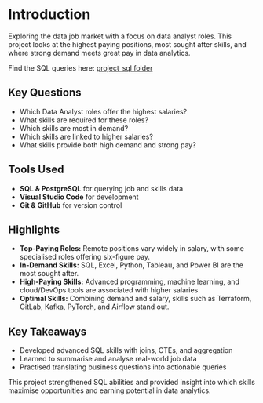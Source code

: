 # Introduction
Exploring the data job market with a focus on data analyst roles. This project looks at the highest paying positions, most sought after skills, and where strong demand meets great pay in data analytics.

Find the SQL queries here: [project_sql folder](/project_sql/)

## Key Questions

- Which Data Analyst roles offer the highest salaries?  
- What skills are required for these roles?  
- Which skills are most in demand?  
- Which skills are linked to higher salaries?  
- What skills provide both high demand and strong pay?

## Tools Used

- **SQL & PostgreSQL** for querying job and skills data  
- **Visual Studio Code** for development  
- **Git & GitHub** for version control

## Highlights

- **Top-Paying Roles:** Remote positions vary widely in salary, with some specialised roles offering six-figure pay.  
- **In-Demand Skills:** SQL, Excel, Python, Tableau, and Power BI are the most sought after.  
- **High-Paying Skills:** Advanced programming, machine learning, and cloud/DevOps tools are associated with higher salaries.  
- **Optimal Skills:** Combining demand and salary, skills such as Terraform, GitLab, Kafka, PyTorch, and Airflow stand out.

## Key Takeaways

- Developed advanced SQL skills with joins, CTEs, and aggregation  
- Learned to summarise and analyse real-world job data  
- Practised translating business questions into actionable queries

This project strengthened SQL abilities and provided insight into which skills maximise opportunities and earning potential in data analytics.
